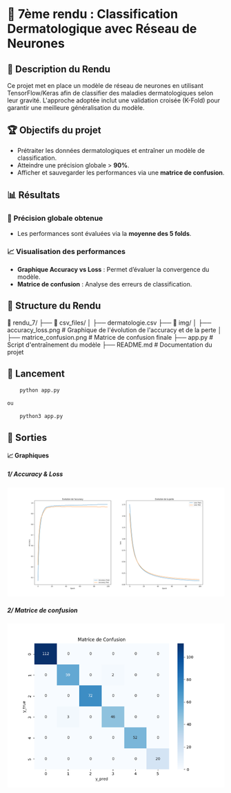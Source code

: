 # 📌 7ème rendu : Classification Dermatologique avec Réseau de Neurones

## 📝 Description du Rendu

Ce projet met en place un modèle de réseau de neurones en utilisant TensorFlow/Keras afin de classifier des maladies dermatologiques selon leur gravité. L'approche adoptée inclut une validation croisée (K-Fold) pour garantir une meilleure généralisation du modèle.

## 🏆 Objectifs du projet

- Prétraiter les données dermatologiques et entraîner un modèle de classification.
- Atteindre une précision globale > **90%**.
- Afficher et sauvegarder les performances via une **matrice de confusion**.

## 📊 Résultats

### 🎯 **Précision globale obtenue**

* Les performances sont évaluées via la **moyenne des 5 folds**.

### 📈 **Visualisation des performances**

* **Graphique Accuracy vs Loss** : Permet d’évaluer la convergence du modèle.
* **Matrice de confusion** : Analyse des erreurs de classification.

## 📂 Structure du Rendu

📁 rendu_7/
 ├── 📁 csv_files/
 │   ├── dermatologie.csv
 ├── 📁 img/
 │   ├── accuracy_loss.png  # Graphique de l'évolution de l'accuracy et de la perte
 │   ├── matrice_confusion.png  # Matrice de confusion finale
 ├── app.py  # Script d'entraînement du modèle
 ├── README.md  # Documentation du projet

## 🚀 Lancement

```
	python app.py
```

    ou

```
	python3 app.py

```

## **📸 Sorties**

#### 📈 Graphiques

##### 1/ Accuracy & Loss

![accuracy_loss](img/accuracy_loss.png)

##### 2/ Matrice de confusion

![matrice_confusion](img/matrice_confusion.png)
